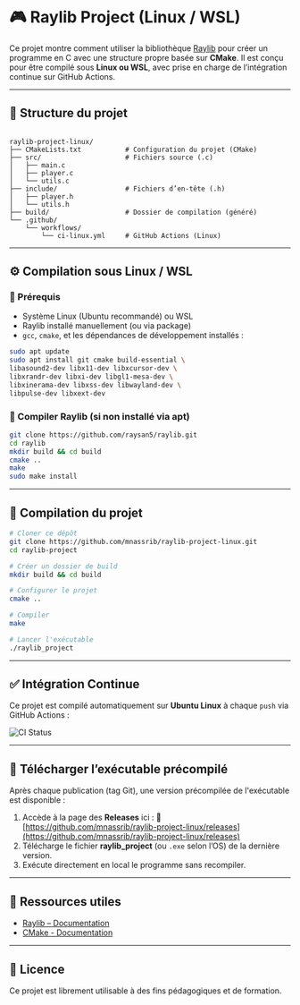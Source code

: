# 🎮 Raylib Project (Linux / WSL)

Ce projet montre comment utiliser la bibliothèque [Raylib](https://www.raylib.com/) pour créer un programme en C avec une structure propre basée sur **CMake**. Il est conçu pour être compilé sous **Linux ou WSL**, avec prise en charge de l’intégration continue sur GitHub Actions.

---

## 📁 Structure du projet

```

raylib-project-linux/
├── CMakeLists.txt           # Configuration du projet (CMake)
├── src/                     # Fichiers source (.c)
│   ├── main.c
│   ├── player.c
│   └── utils.c
├── include/                 # Fichiers d’en-tête (.h)
│   ├── player.h
│   └── utils.h
├── build/                   # Dossier de compilation (généré)
└── .github/
    └── workflows/
        └── ci-linux.yml     # GitHub Actions (Linux)

````

---

## ⚙️ Compilation sous Linux / WSL

### 📌 Prérequis

- Système Linux (Ubuntu recommandé) ou WSL
- Raylib installé manuellement (ou via package)
- `gcc`, `cmake`, et les dépendances de développement installés :

```bash
sudo apt update
sudo apt install git cmake build-essential \
libasound2-dev libx11-dev libxcursor-dev \
libxrandr-dev libxi-dev libgl1-mesa-dev \
libxinerama-dev libxss-dev libwayland-dev \
libpulse-dev libxext-dev
````

### 🔧 Compiler Raylib (si non installé via apt)

```bash
git clone https://github.com/raysan5/raylib.git
cd raylib
mkdir build && cd build
cmake ..
make
sudo make install
```

---

## 🚀 Compilation du projet

```bash
# Cloner ce dépôt
git clone https://github.com/mnassrib/raylib-project-linux.git
cd raylib-project

# Créer un dossier de build
mkdir build && cd build

# Configurer le projet
cmake ..

# Compiler
make

# Lancer l'exécutable
./raylib_project
```

---

## ✅ Intégration Continue

Ce projet est compilé automatiquement sur **Ubuntu Linux** à chaque `push` via GitHub Actions :

![CI Status](https://github.com/mnassrib/raylib-project-linux/actions/workflows/ci-linux.yml/badge.svg)

---
## 🚀 Télécharger l’exécutable précompilé

Après chaque publication (tag Git), une version précompilée de l'exécutable est disponible :

1. Accède à la page des **Releases** ici :
   🔗 [https://github.com/mnassrib/raylib-project-linux/releases](https://github.com/mnassrib/raylib-project-linux/releases)
2. Télécharge le fichier **raylib\_project** (ou `.exe` selon l’OS) de la dernière version.
3. Exécute directement en local le programme sans recompiler.

---

## 🧠 Ressources utiles

* [Raylib – Documentation](https://www.raylib.com/)
* [CMake - Documentation](https://cmake.org/documentation/)

---

## 📄 Licence

Ce projet est librement utilisable à des fins pédagogiques et de formation.
